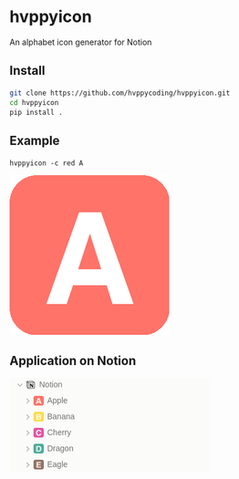 # hvppyicon

An alphabet icon generator for Notion

## Install

```bash
git clone https://github.com/hvppycoding/hvppyicon.git
cd hvppyicon
pip install .
```

## Example

`hvppyicon -c red A`

![Example](doc/example_red_A.png)

## Application on Notion

![Application Example](doc/application_example.png)
